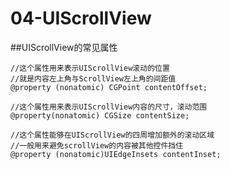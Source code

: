 # 04-UIScrollView


##UIScrollView的常见属性

```objc
//这个属性用来表示UIScrollView滚动的位置
//就是内容左上角与ScrollView左上角的间距值
@property (nonatomic) CGPoint contentOffset;
```

```objc
//这个属性用来表示UIScrollView内容的尺寸，滚动范围
@property(nonatomic) CGSize contentSize;
```

```objc
//这个属性能够在UIScrollView的四周增加额外的滚动区域
//一般用来避免scrollView的内容被其他控件挡住
@property (nonatomic)UIEdgeInsets contentInset;
```
